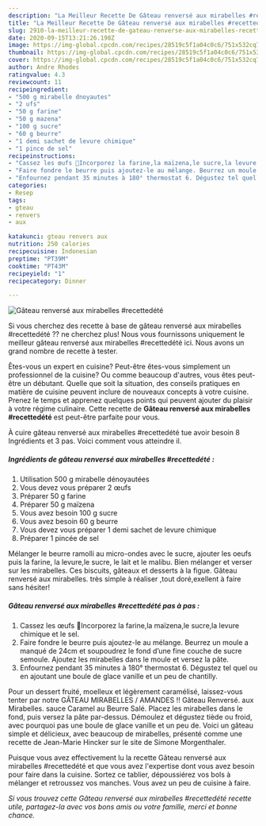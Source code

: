 ```yaml
---
description: "La Meilleur Recette De Gâteau renversé aux mirabelles #recettedété"
title: "La Meilleur Recette De Gâteau renversé aux mirabelles #recettedété"
slug: 2910-la-meilleur-recette-de-gateau-renverse-aux-mirabelles-recettedete
date: 2020-09-15T13:21:26.198Z
image: https://img-global.cpcdn.com/recipes/28519c5f1a04c0c6/751x532cq70/gateau-renverse-aux-mirabelles-recettedete-photo-principale-de-la-recette.jpg
thumbnail: https://img-global.cpcdn.com/recipes/28519c5f1a04c0c6/751x532cq70/gateau-renverse-aux-mirabelles-recettedete-photo-principale-de-la-recette.jpg
cover: https://img-global.cpcdn.com/recipes/28519c5f1a04c0c6/751x532cq70/gateau-renverse-aux-mirabelles-recettedete-photo-principale-de-la-recette.jpg
author: Andre Rhodes
ratingvalue: 4.3
reviewcount: 11
recipeingredient:
- "500 g mirabelle dnoyautes"
- "2 ufs"
- "50 g farine"
- "50 g mazena"
- "100 g sucre"
- "60 g beurre"
- "1 demi sachet de levure chimique"
- "1 pince de sel"
recipeinstructions:
- "Cassez les œufs 🥚Incorporez la farine,la maïzena,le sucre,la levure chimique et le sel."
- "Faire fondre le beurre puis ajoutez-le au mélange. Beurrez un moule a manqué de 24cm et soupoudrez le fond d’une fine couche de sucre semoule. Ajoutez les mirabelles dans le moule et versez la pâte."
- "Enfournez pendant 35 minutes à 180° thermostat 6. Dégustez tel quel ou en ajoutant une boule de glace vanille et un peu de chantilly."
categories:
- Resep
tags:
- gteau
- renvers
- aux

katakunci: gteau renvers aux 
nutrition: 250 calories
recipecuisine: Indonesian
preptime: "PT39M"
cooktime: "PT43M"
recipeyield: "1"
recipecategory: Dinner

---
```



![Gâteau renversé aux mirabelles #recettedété](https://img-global.cpcdn.com/recipes/28519c5f1a04c0c6/751x532cq70/gateau-renverse-aux-mirabelles-recettedete-photo-principale-de-la-recette.jpg)

Si vous cherchez des recette à base de gâteau renversé aux mirabelles #recettedété ?? ne cherchez plus! Nous vous fournissons uniquement le meilleur gâteau renversé aux mirabelles #recettedété ici. Nous avons un grand nombre de recette à tester.

Êtes-vous un expert en cuisine? Peut-être êtes-vous simplement un professionnel de la cuisine? Ou comme beaucoup d'autres, vous êtes peut-être un débutant. Quelle que soit la situation, des conseils pratiques en matière de cuisine peuvent inclure de nouveaux concepts à votre cuisine. Prenez le temps et apprenez quelques points qui peuvent ajouter du plaisir à votre régime culinaire. Cette recette de <strong> Gâteau renversé aux mirabelles #recettedété </strong> est peut-être parfaite pour vous.

<!--inarticleads1-->

À cuire gâteau renversé aux mirabelles #recettedété tue avoir besoin 8 Ingrédients et 3 pas. Voici comment vous atteindre il.

##### Ingrédients de gâteau renversé aux mirabelles #recettedété :

1. Utilisation 500 g mirabelle dénoyautées
1. Vous devez vous préparer 2 œufs
1. Préparer 50 g farine
1. Préparer 50 g maïzena
1. Vous avez besoin 100 g sucre
1. Vous avez besoin 60 g beurre
1. Vous devez vous préparer 1 demi sachet de levure chimique
1. Préparer 1 pincée de sel


Mélanger le beurre ramolli au micro-ondes avec le sucre, ajouter les oeufs puis la farine, la levure,le sucre, le lait et le malibu. Bien mélanger et verser sur les mirabelles. Ces biscuits, gâteaux et desserts à la figue. Gâteau renversé aux mirabelles. très simple à réaliser ,tout doré,exellent à faire sans hésiter! 

<!--inarticleads2-->

##### Gâteau renversé aux mirabelles #recettedété pas à pas :

1. Cassez les œufs 🥚Incorporez la farine,la maïzena,le sucre,la levure chimique et le sel.
1. Faire fondre le beurre puis ajoutez-le au mélange. Beurrez un moule a manqué de 24cm et soupoudrez le fond d’une fine couche de sucre semoule. Ajoutez les mirabelles dans le moule et versez la pâte.
1. Enfournez pendant 35 minutes à 180° thermostat 6. Dégustez tel quel ou en ajoutant une boule de glace vanille et un peu de chantilly.


Pour un dessert fruité, moelleux et légèrement caramélisé, laissez-vous tenter par notre GÂTEAU MIRABELLES / AMANDES !! Gâteau Renversé. aux Mirabelles. sauce Caramel au Beurre Salé. Placez les mirabelles dans le fond, puis versez la pâte par-dessus. Démoulez et dégustez tiède ou froid, avec pourquoi pas une boule de glace vanille et un peu de. Voici un gâteau simple et délicieux, avec beaucoup de mirabelles, présenté comme une recette de Jean-Marie Hincker sur le site de Simone Morgenthaler. 

<!--inarticleads1-->

<p>
Puisque vous avez effectivement lu la recette Gâteau renversé aux mirabelles #recettedété et que vous avez l'expertise dont vous avez besoin pour faire dans la cuisine. Sortez ce tablier, dépoussiérez vos bols à mélanger et retroussez vos manches. Vous avez un peu de cuisine à faire.
</p>

<p>
<i>Si vous trouvez cette Gâteau renversé aux mirabelles #recettedété recette utile, partagez-la avec vos bons amis ou votre famille, merci et bonne chance.</i>
</p>
